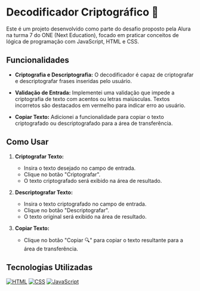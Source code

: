 # Decodificador Criptográfico 🔐

Este é um projeto desenvolvido como parte do desafio proposto pela Alura na turma 7 do ONE (Next Education), focado em praticar conceitos de lógica de programação com JavaScript, HTML e CSS.

## Funcionalidades

- **Criptografia e Descriptografia:** O decodificador é capaz de criptografar e descriptografar frases inseridas pelo usuário.
- **Validação de Entrada:** Implementei uma validação que impede a criptografia de texto com acentos ou letras maiúsculas. Textos incorretos são destacados em vermelho para indicar erro ao usuário.

- **Copiar Texto:** Adicionei a funcionalidade para copiar o texto criptografado ou descriptografado para a área de transferência.

## Como Usar

1. **Criptografar Texto:**
   - Insira o texto desejado no campo de entrada.
   - Clique no botão "Criptografar".
   - O texto criptografado será exibido na área de resultado.

2. **Descriptografar Texto:**
   - Insira o texto criptografado no campo de entrada.
   - Clique no botão "Descriptografar".
   - O texto original será exibido na área de resultado.

3. **Copiar Texto:**
   - Clique no botão "Copiar 🔍" para copiar o texto resultante para a área de transferência.

## Tecnologias Utilizadas

[![HTML](https://img.shields.io/badge/-HTML-orange?style=for-the-badge&logo=html5&logoColor=white)](#)
[![CSS](https://img.shields.io/badge/-CSS-blue?style=for-the-badge&logo=css3&logoColor=white)](#)
[![JavaScript](https://img.shields.io/badge/-JavaScript-yellow?style=for-the-badge&logo=javascript&logoColor=white)](#)
